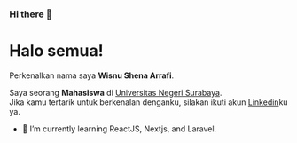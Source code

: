 ### Hi there 👋
# Halo semua! 

Perkenalkan nama saya **Wisnu Shena Arrafi**.<br>

Saya seorang **Mahasiswa** di [Universitas Negeri Surabaya](https://www.unesa.ac.id/).<br>
Jika kamu tertarik untuk berkenalan denganku, silakan ikuti akun [Linkedin](www.linkedin.com/in/wisnu-shena-arrafi-866226251)ku ya.

- 🌱 I’m currently learning ReactJS, Nextjs, and Laravel.
<!--
**wshena/wshena** is a ✨ _special_ ✨ repository because its `README.md` (this file) appears on your GitHub profile.

Here are some ideas to get you started:

- 🔭 I’m currently working on ...
- 👯 I’m looking to collaborate on ...
- 🤔 I’m looking for help with ...
- 💬 Ask me about ...
- 📫 How to reach me: ...
- 😄 Pronouns: He
- ⚡ Fun fact: ...
-->
